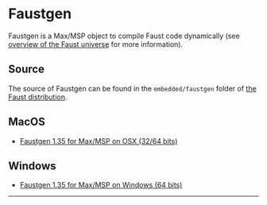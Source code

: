 # Faustgen

Faustgen is a Max/MSP object to compile Faust code dynamically (see 
[overview of the Faust universe](../doc/manual/index.html#overview-of-the-faust-universe)
for more information).

## Source

The source of Faustgen can be found in the `embedded/faustgen` folder of 
[the Faust distribution](#source-latest-stable-release).

## MacOS

* [Faustgen 1.35 for Max/MSP on OSX (32/64 bits)](https://github.com/grame-cncm/faust/releases/download/2.14.4/faustgen-1.35-macosx.dmg)

## Windows

* [Faustgen 1.35 for Max/MSP on Windows (64 bits)](https://github.com/grame-cncm/faust/releases/download/2.14.4/faustgen-1.35-win64.zip)

---
